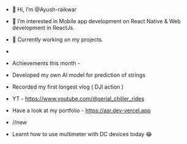 - 👋 Hi, I’m @Ayush-raikwar
- 👀 I’m interested in Mobile app development on React Native & Web development in ReactJs.
- 🌱 Currently working on my projects.
- 
- Achievements this month -
-   Developed my own AI model for prediction of strings
-   Recorded my first longest vlog ( DJI action )
-   YT - https://www.youtube.com/@serial_chiller_rides
-   Have a look at my portfolio - https://asr.dev-vercel.app

-   //new
-   Learnt how to use multimeter with DC devices today 😂
<!---
Ayush-raikwar/Ayush-raikwar is a ✨ special ✨ repository because its `README.md` (this file) appears on your GitHub profile.
You can click the Preview link to take a look at your changes.
--->
